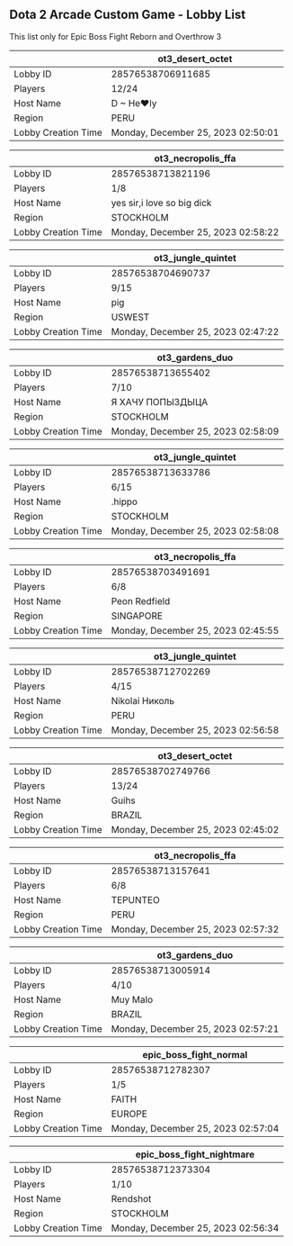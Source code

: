 ## Dota 2 Arcade Custom Game - Lobby List

This list only for Epic Boss Fight Reborn and Overthrow 3

|  | ot3_desert_octet |
| ------ | ------ |
| Lobby ID | 28576538706911685 |
| Players | 12/24 |
| Host Name | D ~ He♥ly |
| Region | PERU |
| Lobby Creation Time | Monday, December 25, 2023 02:50:01 |


|  | ot3_necropolis_ffa |
| ------ | ------ |
| Lobby ID | 28576538713821196 |
| Players | 1/8 |
| Host Name | yes sir,i love so big dick |
| Region | STOCKHOLM |
| Lobby Creation Time | Monday, December 25, 2023 02:58:22 |


|  | ot3_jungle_quintet |
| ------ | ------ |
| Lobby ID | 28576538704690737 |
| Players | 9/15 |
| Host Name | pig |
| Region | USWEST |
| Lobby Creation Time | Monday, December 25, 2023 02:47:22 |


|  | ot3_gardens_duo |
| ------ | ------ |
| Lobby ID | 28576538713655402 |
| Players | 7/10 |
| Host Name | Я ХАЧУ ПОПЫЗДЫЦА |
| Region | STOCKHOLM |
| Lobby Creation Time | Monday, December 25, 2023 02:58:09 |


|  | ot3_jungle_quintet |
| ------ | ------ |
| Lobby ID | 28576538713633786 |
| Players | 6/15 |
| Host Name | .hippo |
| Region | STOCKHOLM |
| Lobby Creation Time | Monday, December 25, 2023 02:58:08 |


|  | ot3_necropolis_ffa |
| ------ | ------ |
| Lobby ID | 28576538703491691 |
| Players | 6/8 |
| Host Name | Peon Redfield |
| Region | SINGAPORE |
| Lobby Creation Time | Monday, December 25, 2023 02:45:55 |


|  | ot3_jungle_quintet |
| ------ | ------ |
| Lobby ID | 28576538712702269 |
| Players | 4/15 |
| Host Name | Nikolai Николь |
| Region | PERU |
| Lobby Creation Time | Monday, December 25, 2023 02:56:58 |


|  | ot3_desert_octet |
| ------ | ------ |
| Lobby ID | 28576538702749766 |
| Players | 13/24 |
| Host Name | Guihs |
| Region | BRAZIL |
| Lobby Creation Time | Monday, December 25, 2023 02:45:02 |


|  | ot3_necropolis_ffa |
| ------ | ------ |
| Lobby ID | 28576538713157641 |
| Players | 6/8 |
| Host Name | TEPUNTEO |
| Region | PERU |
| Lobby Creation Time | Monday, December 25, 2023 02:57:32 |


|  | ot3_gardens_duo |
| ------ | ------ |
| Lobby ID | 28576538713005914 |
| Players | 4/10 |
| Host Name | Muy Malo |
| Region | BRAZIL |
| Lobby Creation Time | Monday, December 25, 2023 02:57:21 |


|  | epic_boss_fight_normal |
| ------ | ------ |
| Lobby ID | 28576538712782307 |
| Players | 1/5 |
| Host Name | FAITH |
| Region | EUROPE |
| Lobby Creation Time | Monday, December 25, 2023 02:57:04 |


|  | epic_boss_fight_nightmare |
| ------ | ------ |
| Lobby ID | 28576538712373304 |
| Players | 1/10 |
| Host Name | Rendshot |
| Region | STOCKHOLM |
| Lobby Creation Time | Monday, December 25, 2023 02:56:34 |


